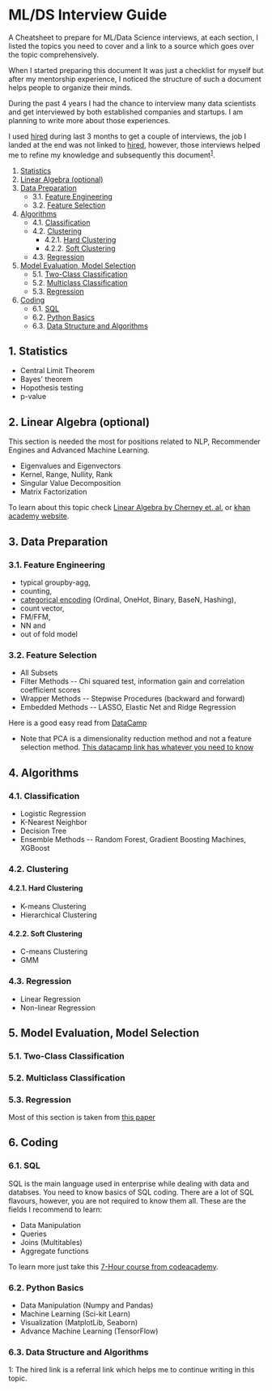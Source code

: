 # ML/DS Interview Guide
A Cheatsheet to prepare for ML/Data Science interviews, at each section, I listed the topics you need to cover and a link to a source which goes over the topic comprehensively.

When I started preparing this document It was just a checklist for myself but after my mentorship experience, I noticed the structure of such a document helps people to organize their minds. 

During the past 4 years I had the chance to interview many data scientists and get interviewed by both established companies and startups. I am planning to write more about those experiences.

I used [hired](https://hired.com/x/618y6) during last 3 months to get a couple of interviews, the job I landed at the end was not linked to [hired](https://hired.com/x/618y6), however, those interviews helped me to refine my knowledge and subsequently this document<sup>[1](#myfootnote1)</sup>.


<!-- vscode-markdown-toc -->
1. [Statistics](#Statistics)
2. [Linear Algebra (optional)](#LinearAlgebraoptional)
3. [Data Preparation](#DataPreparation)
	* 3.1. [Feature Engineering](#FeatureEngineering)
	* 3.2. [Feature Selection](#FeatureSelection)
4. [Algorithms](#Algorithms)
	* 4.1. [Classification](#Classification)
	* 4.2. [Clustering](#Clustering)
		* 4.2.1. [Hard Clustering](#HardClustering)
		* 4.2.2. [Soft Clustering](#SoftClustering)
	* 4.3. [Regression](#Regression)
5. [Model Evaluation, Model Selection](#ModelEvaluationModelSelection)
	* 5.1. [Two-Class Classification](#Two-ClassClassification)
	* 5.2. [Multiclass Classification](#MulticlassClassification)
	* 5.3. [Regression](#Regression-1)
6. [Coding](#Coding)
	* 6.1. [SQL](#SQL)
	* 6.2. [Python Basics](#PythonBasics)
	* 6.3. [Data Structure and Algorithms](#DataStructureandAlgorithms)

<!-- vscode-markdown-toc-config
	numbering=true
	autoSave=true
	/vscode-markdown-toc-config -->
<!-- /vscode-markdown-toc -->

##  1. <a name='Statistics'></a>Statistics
* Central Limit Theorem
* Bayes' theorem
* Hopothesis testing
* p-value
##  2. <a name='LinearAlgebraoptional'></a>Linear Algebra (optional)
This section is needed the most for positions related to NLP, Recommender Engines and Advanced Machine Learning.
* Eigenvalues and Eigenvectors
* Kernel, Range, Nullity, Rank
* Singular Value Decomposition
* Matrix Factorization

To learn about this topic check [Linear Algebra by Cherney et. al.](https://www.math.ucdavis.edu/~linear/linear-guest.pdf) or [khan academy website](https://www.khanacademy.org/math/linear-algebra).
##  3. <a name='DataPreparation'></a>Data Preparation
###  3.1. <a name='FeatureEngineering'></a>Feature Engineering
* typical groupby-agg,
* counting,
* [categorical encoding](https://towardsdatascience.com/smarter-ways-to-encode-categorical-data-for-machine-learning-part-1-of-3-6dca2f71b159) (Ordinal, OneHot, Binary, BaseN, Hashing),
* count vector,
* FM/FFM,
* NN and
* out of fold model
###  3.2. <a name='FeatureSelection'></a>Feature Selection
* All Subsets
* Filter Methods -- Chi squared test, information gain and correlation coefficient scores
* Wrapper Methods -- Stepwise Procedures (backward and forward)
* Embedded Methods -- LASSO, Elastic Net and Ridge Regression

Here is a good easy read from [DataCamp](https://www.datacamp.com/community/tutorials/feature-selection-python)


* Note that PCA is a dimensionality reduction method and not a feature selection method.
[This datacamp link has whatever you need to know](https://www.datacamp.com/community/tutorials/feature-selection-python)
##  4. <a name='Algorithms'></a>Algorithms
###  4.1. <a name='Classification'></a>Classification
* Logistic Regression
* K-Nearest Neighbor
* Decision Tree
* Ensemble Methods -- Random Forest, Gradient Boosting Machines, XGBoost

###  4.2. <a name='Clustering'></a>Clustering
####  4.2.1. <a name='HardClustering'></a>Hard Clustering
* K-means Clustering
* Hierarchical Clustering
####  4.2.2. <a name='SoftClustering'></a>Soft Clustering
* C-means Clustering
* GMM

###  4.3. <a name='Regression'></a>Regression
* Linear Regression 
* Non-linear Regression

##  5. <a name='ModelEvaluationModelSelection'></a>Model Evaluation, Model Selection

###  5.1. <a name='Two-ClassClassification'></a>Two-Class Classification
###  5.2. <a name='MulticlassClassification'></a>Multiclass Classification
###  5.3. <a name='Regression-1'></a>Regression
Most of this section is taken from [this paper](https://arxiv.org/pdf/1811.12808.pdf)

##  6. <a name='Coding'></a>Coding
###  6.1. <a name='SQL'></a>SQL
SQL is the main language used in enterprise while dealing with data and databses. You need to know basics of SQL coding. There are a lot of SQL flavours, however, you are not required to know them all. These are the fields I recommend to learn:

* Data Manipulation
* Queries 
* Joins (Multitables)
* Aggregate functions

To learn more just take this [7-Hour course from codeacademy](https://www.codecademy.com/learn/learn-sql).
###  6.2. <a name='PythonBasics'></a>Python Basics
* Data Manipulation (Numpy and Pandas)
* Machine Learning (Sci-kit Learn)
* Visualization (MatplotLib, Seaborn)
* Advance Machine Learning (TensorFlow)

###  6.3. <a name='DataStructureandAlgorithms'></a>Data Structure and Algorithms


<a name="myfootnote1">1</a>: The hired link is a referral link which helps me to continue writing in this topic.

